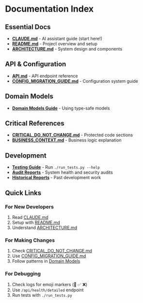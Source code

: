 # Documentation Index

## Essential Docs

- **[CLAUDE.md](../CLAUDE.md)** - AI assistant guide (start here!)
- **[README.md](../README.md)** - Project overview and setup
- **[ARCHITECTURE.md](ARCHITECTURE.md)** - System design and components

## API & Configuration

- **[API.md](API.md)** - API endpoint reference
- **[CONFIG_MIGRATION_GUIDE.md](../CONFIG_MIGRATION_GUIDE.md)** - Configuration system guide

## Domain Models

- **[Domain Models Guide](../app/domain/README.md)** - Using type-safe models

## Critical References

- **[CRITICAL_DO_NOT_CHANGE.md](reference/CRITICAL_DO_NOT_CHANGE.md)** - Protected code sections
- **[BUSINESS_CONTEXT.md](architecture/BUSINESS_CONTEXT.md)** - Business logic explanation

## Development

- **[Testing Guide](../run_tests.py)** - Run `./run_tests.py --help`
- **[Audit Reports](audits/)** - System health and security audits
- **[Historical Reports](reports/)** - Past development work

## Quick Links

### For New Developers
1. Read [CLAUDE.md](../CLAUDE.md)
2. Setup with [README.md](../README.md)
3. Understand [ARCHITECTURE.md](ARCHITECTURE.md)

### For Making Changes
1. Check [CRITICAL_DO_NOT_CHANGE.md](reference/CRITICAL_DO_NOT_CHANGE.md)
2. Use [CONFIG_MIGRATION_GUIDE.md](../CONFIG_MIGRATION_GUIDE.md)
3. Follow patterns in [Domain Models](../app/domain/)

### For Debugging
1. Check logs for emoji markers (🚀 ✅ ❌)
2. Use `/api/health/detailed` endpoint
3. Run tests with `./run_tests.py`